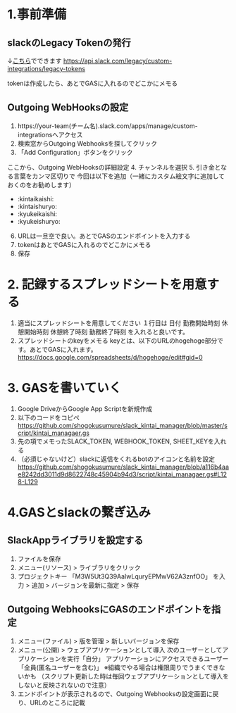 # 1.事前準備
## slackのLegacy Tokenの発行
↓[こちら](https://api.slack.com/legacy/custom-integrations/legacy-tokens)でできます
https://api.slack.com/legacy/custom-integrations/legacy-tokens

tokenは作成したら、あとでGASに入れるのでどこかにメモる

## Outgoing WebHooksの設定
1. https://your-team(チーム名).slack.com/apps/manage/custom-integrationsへアクセス
2. 検索窓からOutgoing Webhooksを探してクリック
3. 「Add Configuration」ボタンをクリック

ここから、Outgoing WebHooksの詳細設定
4. チャンネルを選択
5. 引き金となる言葉をカンマ区切りで
今回は以下を追加（一緒にカスタム絵文字に追加しておくのをお勧めします）
* :kintaikaishi:
* :kintaishuryo:
* :kyukeikaishi:
* :kyukeishuryo:
6. URLは一旦空で良い。あとでGASのエンドポイントを入力する
7. tokenはあとでGASに入れるのでどこかにメモる
8. 保存

# 2. 記録するスプレッドシートを用意する
1. 適当にスプレッドシートを用意してください
１行目は
日付	勤務開始時刻	休憩開始時刻	休憩終了時刻	勤務終了時刻
を入れると良いです。
2. スプレッドシートのkeyをメモる
keyとは、以下のURLのhogehoge部分です。あとでGASに入れます。
https://docs.google.com/spreadsheets/d/hogehoge/edit#gid=0

# 3. GASを書いていく
1. Google DriveからGoogle App Scriptを新規作成
2. 以下のコードをコピペ
https://github.com/shogokusumure/slack_kintai_manager/blob/master/script/kintai_managaer.gs
3. 先の項でメモったSLACK_TOKEN, WEBHOOK_TOKEN, SHEET_KEYを入れる
4. （必須じゃないけど）slackに返信をくれるbotのアイコンと名前を設定
https://github.com/shogokusumure/slack_kintai_manager/blob/a116b4aae8242dd3011d9d8622748c45904b94d3/script/kintai_managaer.gs#L128-L129

# 4.GASとslackの繋ぎ込み
## SlackAppライブラリを設定する
1. ファイルを保存
2. メニュー(リソース) > ライブラリをクリック
3. プロジェクトキー 「M3W5Ut3Q39AaIwLquryEPMwV62A3znfOO」 を入力 > 追加 > バージョンを最新に指定 > 保存

## Outgoing WebhooksにGASのエンドポイントを指定
1. メニュー(ファイル) > 版を管理 > 新しいバージョンを保存
2. メニュー(公開) > ウェブアプリケーションとして導入
次のユーザーとしてアプリケーションを実行「自分」
アプリケーションにアクセスできるユーザー「全員(匿名ユーザーを含む)」 ※組織でやる場合は権限周りでうまくできないかも
（スクリプト更新した時は毎回ウェブアプリケーションとして導入をしないと反映されないので注意）
3. エンドポイントが表示されるので、Outgoing Webhooksの設定画面に戻り、URLのところに記載